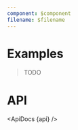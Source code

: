 ```yaml
---
component: $component
filename: $filename
---
```


<script lang="ts">
	import { ApiDocs } from 'svelte-ux';

	import api from '$lib/components/HighlightLine.svelte?raw&sveld';

	import Chart, { Svg } from '$lib/components/Chart.svelte';

	import Preview from '$lib/docs/Preview.svelte';
</script>

# Examples

> TODO

# API

<ApiDocs {api} />
